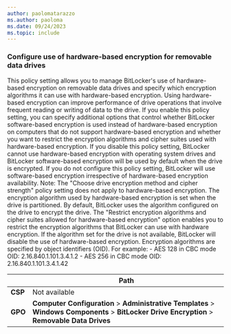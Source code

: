 ```yaml
---
author: paolomatarazzo
ms.author: paoloma
ms.date: 09/24/2023
ms.topic: include
---
```


### Configure use of hardware-based encryption for removable data drives

This policy setting allows you to manage BitLocker's use of hardware-based encryption on removable data drives and specify which encryption algorithms it can use with hardware-based encryption. Using hardware-based encryption can improve performance of drive operations that involve frequent reading or writing of data to the drive. If you enable this policy setting, you can specify additional options that control whether BitLocker software-based encryption is used instead of hardware-based encryption on computers that do not support hardware-based encryption and whether you want to restrict the encryption algorithms and cipher suites used with hardware-based encryption. If you disable this policy setting, BitLocker cannot use hardware-based encryption with operating system drives and BitLocker software-based encryption will be used by default when the drive is encrypted. If you do not configure this policy setting, BitLocker will use software-based encryption irrespective of hardware-based encryption availability. Note: The "Choose drive encryption method and cipher strength" policy setting does not apply to hardware-based encryption. The encryption algorithm used by hardware-based encryption is set when the drive is partitioned. By default, BitLocker uses the algorithm configured on the drive to encrypt the drive. The "Restrict encryption algorithms and cipher suites allowed for hardware-based encryption" option enables you to restrict the encryption algorithms that BitLocker can use with hardware encryption. If the algorithm set for the drive is not available, BitLocker will disable the use of hardware-based encryption. Encryption algorithms are specified by object identifiers (OID). For example:  - AES 128 in CBC mode OID: 2.16.840.1.101.3.4.1.2  - AES 256 in CBC mode OID: 2.16.840.1.101.3.4.1.42

|  | Path |
|--|--|
| **CSP** | Not available |
| **GPO** | **Computer Configuration** > **Administrative Templates** > **Windows Components** > **BitLocker Drive Encryption** > **Removable Data Drives** |
